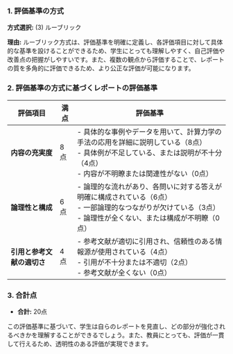 ### 1. 評価基準の方式
**方式選択:** (3) ルーブリック

**理由:** ルーブリック方式は、評価基準を明確に定義し、各評価項目に対して具体的な基準を設けることができるため、学生にとっても理解しやすく、自己評価や改善点の把握がしやすいです。また、複数の観点から評価することで、レポートの質を多角的に評価できるため、より公正な評価が可能になります。

### 2. 評価基準の方式に基づくレポートの評価基準

| 評価項目                     | 満点 | 評価基準                                                                                     |
|------------------------------|------|----------------------------------------------------------------------------------------------|
| **内容の充実度**             | 8点  | - 具体的な事例やデータを用いて、計算力学の手法の応用を詳細に説明している（8点）<br>- 具体例が不足している、または説明が不十分（4点）<br>- 内容が不明瞭または関連性がない（0点） |
| **論理性と構成**             | 6点  | - 論理的な流れがあり、各問いに対する答えが明確に構成されている（6点）<br>- 一部論理的なつながりが欠けている（3点）<br>- 論理性が全くない、または構成が不明瞭（0点） |
| **引用と参考文献の適切さ**   | 4点  | - 参考文献が適切に引用され、信頼性のある情報源が使用されている（4点）<br>- 引用が不十分または不適切（2点）<br>- 参考文献が全くない（0点） |

### 3. 合計点
- **合計:** 20点

この評価基準に基づいて、学生は自らのレポートを見直し、どの部分が強化されるべきかを理解することができるでしょう。また、教員にとっても、評価が一貫して行えるため、透明性のある評価が実現できます。